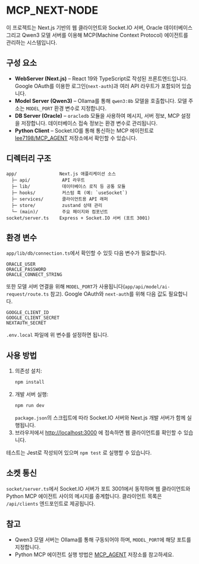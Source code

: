 # MCP_NEXT-NODE

이 프로젝트는 Next.js 기반의 웹 클라이언트와 Socket.IO 서버, Oracle 데이터베이스 그리고 Qwen3 모델 서버를 이용해 MCP(Machine Context Protocol) 에이전트를 관리하는 시스템입니다.

## 구성 요소

- **WebServer (Next.js)** – React 19와 TypeScript로 작성된 프론트엔드입니다. Google OAuth를 이용한 로그인(`next-auth`)과 여러 API 라우트가 포함되어 있습니다.
- **Model Server (Qwen3)** – Ollama를 통해 `qwen3:8b` 모델을 호출합니다. 모델 주소는 `MODEL_PORT` 환경 변수로 지정합니다.
- **DB Server (Oracle)** – `oracledb` 모듈을 사용하여 메시지, 서버 정보, MCP 설정을 저장합니다. 데이터베이스 접속 정보는 환경 변수로 관리됩니다.
- **Python Client** – Socket.IO를 통해 통신하는 MCP 에이전트로 [lee7198/MCP_AGENT](https://github.com/lee7198/MCP_AGENT) 저장소에서 확인할 수 있습니다.

## 디렉터리 구조

```
app/                Next.js 애플리케이션 소스
  ├─ api/            API 라우트
  ├─ lib/            데이터베이스 로직 등 공통 모듈
  ├─ hooks/          커스텀 훅 (예: `useSocket`)
  ├─ services/       클라이언트용 API 래퍼
  ├─ store/          zustand 상태 관리
  └─ (main)/         주요 페이지와 컴포넌트
socket/server.ts    Express + Socket.IO 서버 (포트 3001)
```

## 환경 변수
`app/lib/db/connection.ts`에서 확인할 수 있듯 다음 변수가 필요합니다.

```
ORACLE_USER
ORACLE_PASSWORD
ORACLE_CONNECT_STRING
```
또한 모델 서버 연결을 위해 `MODEL_PORT`가 사용됩니다(`app/api/model/ai-request/route.ts` 참고). Google OAuth와 `next-auth`를 위해 다음 값도 필요합니다.

```
GOOGLE_CLIENT_ID
GOOGLE_CLIENT_SECRET
NEXTAUTH_SECRET
```
`.env.local` 파일에 위 변수를 설정하면 됩니다.

## 사용 방법

1. 의존성 설치:
   ```bash
   npm install
   ```
2. 개발 서버 실행:
   ```bash
   npm run dev
   ```
   `package.json`의 스크립트에 따라 Socket.IO 서버와 Next.js 개발 서버가 함께 실행됩니다.
3. 브라우저에서 <http://localhost:3000> 에 접속하면 웹 클라이언트를 확인할 수 있습니다.

테스트는 Jest로 작성되어 있으며 `npm test` 로 실행할 수 있습니다.

## 소켓 통신
`socket/server.ts`에서 Socket.IO 서버가 포트 3001에서 동작하며 웹 클라이언트와 Python MCP 에이전트 사이의 메시지를 중계합니다. 클라이언트 목록은 `/api/clients` 엔드포인트로 제공됩니다.

## 참고
- Qwen3 모델 서버는 Ollama를 통해 구동되어야 하며, `MODEL_PORT`에 해당 포트를 지정합니다.
- Python MCP 에이전트 실행 방법은 [MCP_AGENT](https://github.com/lee7198/MCP_AGENT) 저장소를 참고하세요.
